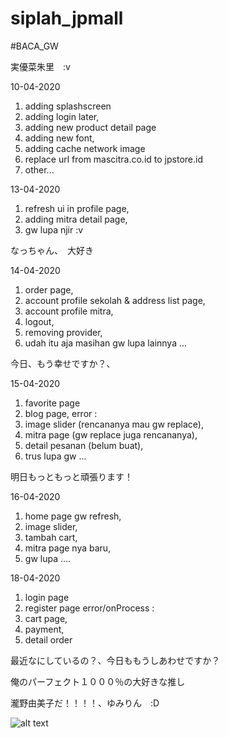 # siplah_jpmall

#BACA_GW

実優菜朱里　:v　

10-04-2020

1. adding splashscreen 
2. adding login later,
3. adding new product detail page
4. adding new font,
5. adding cache network image
6. replace url from mascitra.co.id to jpstore.id
7. other... 

13-04-2020

1. refresh ui in profile page, 
2. adding mitra detail page,
3. gw lupa njir :v

なっちゃん、　大好き

14-04-2020

1. order page,
2. account profile sekolah & address list page,
3. account profile mitra,
4. logout,
5. removing provider,
6. udah itu aja masihan gw lupa lainnya ...

今日、もう幸せですか？、

15-04-2020

1. favorite page
2. blog page,
error : 
1. image slider (rencananya mau gw replace),
2. mitra page (gw replace juga rencananya),
3. detail pesanan (belum buat),
4. trus lupa gw ...

明日もっともっと頑張ります！

16-04-2020

1. home page gw refresh, 
2. image slider,
3. tambah cart,
4. mitra page nya baru,
5. gw lupa ....

18-04-2020

1. login page
2. register page
error/onProcess :
1. cart page,
2. payment,
3. detail order

最近なにしているの？、今日ももうしあわせですか？

俺のパーフェクト１０００％の大好きな推し

瀧野由美子だ！！！！、ゆみりん　:D

![alt text](https://firebasestorage.googleapis.com/v0/b/lelang-ukk.appspot.com/o/icon%2FIMG_20190324_131309.jpg?alt=media&token=06806929-4aec-4609-8859-b8b0b49bc4c5)